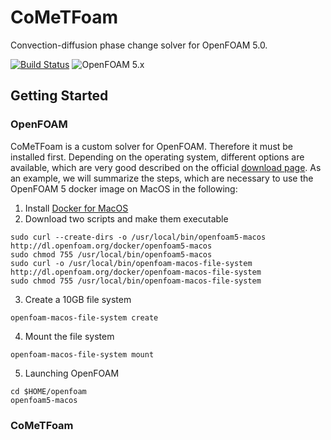 # CoMeTFoam
Convection-diffusion phase change solver for OpenFOAM 5.0.

[![Build Status](https://travis-ci.org/geo-fluid-dynamics/CoMeTFoam.svg?branch=feature%2FtravisCI)](https://travis-ci.org/geo-fluid-dynamics/CoMeTFoam)
![OpenFOAM 5.x](https://img.shields.io/badge/OpenFOAM-5.x-brightgreen.svg)

## Getting Started

### OpenFOAM
CoMeTFoam is a custom solver for OpenFOAM. Therefore it must be installed first. Depending on the operating system, different options are available, which are very good described on the official [download page](https://openfoam.org/version/5-0/). As an example, we will summarize the steps, which are necessary to use the OpenFOAM 5 docker image on MacOS in the following:

1) Install [Docker for MacOS](https://docs.docker.com/docker-for-mac/)
2) Download two scripts and make them executable
```
sudo curl --create-dirs -o /usr/local/bin/openfoam5-macos http://dl.openfoam.org/docker/openfoam5-macos
sudo chmod 755 /usr/local/bin/openfoam5-macos
sudo curl -o /usr/local/bin/openfoam-macos-file-system http://dl.openfoam.org/docker/openfoam-macos-file-system
sudo chmod 755 /usr/local/bin/openfoam-macos-file-system
```
3) Create a 10GB file system
```
openfoam-macos-file-system create
```
4) Mount the file system
```
openfoam-macos-file-system mount
```
5) Launching OpenFOAM
```
cd $HOME/openfoam
openfoam5-macos
```

### CoMeTFoam
